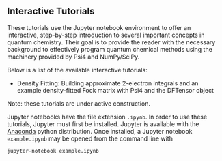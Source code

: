 ## Interactive Tutorials

These tutorials use the Jupyter notebook environment to offer an interactive, step-by-step introduction to several important concepts in quantum chemistry.  Their goal is to provide the reader with the necessary background to effectively program quantum chemical methods using the machinery provided by Psi4 and NumPy/SciPy.  

Below is a list of the available interactive tutorials:

- Density Fitting: Building approximate 2-electron integrals and an example density-fitted Fock matrix with Psi4 and the DFTensor object

Note: these tutorials are under active construction.

Jupyter notebooks have the file extension ```.ipynb```.  In order to use these tutorials, Jupyter must first be installed.  Jupyter is available with the [Anaconda](https://www.continuum.io/downloads) python distribution.  Once installed, a Jupyter notebook ```example.ipynb``` may be opened from the command line with
```
jupyter-notebook example.ipynb
```
